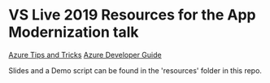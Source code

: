 # VS Live 2019 Resources for the App Modernization talk

[Azure Tips and Tricks](http://azuredev.tips)
[Azure Developer Guide](https://azure.microsoft.com/en-us/campaigns/developer-guide/)

Slides and a Demo script can be found in the 'resources' folder in this repo.

